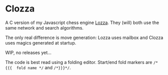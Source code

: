 # Clozza

A C version of my Javascript chess engine [Lozza](https://github.com/op12no2/lozza). They (will) both use the same network and search algorithms.

The only real difference is move generation: Lozza uses mailbox and Clozza uses magics generated at startup.

WIP, no releases yet...

The code is best read using a folding editor. Start/end fold markers are ```/*{{{  fold name */``` and ```/*}}}*/```.
